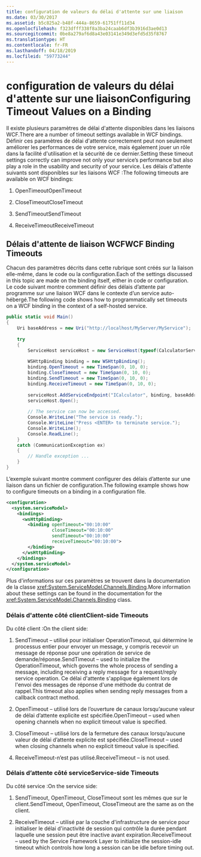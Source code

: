 ```yaml
---
title: configuration de valeurs du délai d'attente sur une liaison
ms.date: 03/30/2017
ms.assetid: b5c825a2-b48f-444a-8659-61751ff11d34
ms.openlocfilehash: f323dfff338f8a3ba24caab6df3b3916d3ae0d13
ms.sourcegitcommit: 0be8a279af6d8a43e03141e349d3efd5d35f8767
ms.translationtype: HT
ms.contentlocale: fr-FR
ms.lasthandoff: 04/18/2019
ms.locfileid: "59773244"
---
```

# <a name="configuring-timeout-values-on-a-binding"></a><span data-ttu-id="aa610-102">configuration de valeurs du délai d'attente sur une liaison</span><span class="sxs-lookup"><span data-stu-id="aa610-102">Configuring Timeout Values on a Binding</span></span>
<span data-ttu-id="aa610-103">Il existe plusieurs paramètres de délai d'attente disponibles dans les liaisons WCF.</span><span class="sxs-lookup"><span data-stu-id="aa610-103">There are a number of timeout settings available in WCF bindings.</span></span> <span data-ttu-id="aa610-104">Définir ces paramètres de délai d'attente correctement peut non seulement améliorer les performances de votre service, mais également jouer un rôle dans la facilité d'utilisation et la sécurité de ce dernier.</span><span class="sxs-lookup"><span data-stu-id="aa610-104">Setting these timeout settings correctly can improve not only your service’s performance but also play a role in the usability and security of your service.</span></span> <span data-ttu-id="aa610-105">Les délais d'attente suivants sont disponibles sur les liaisons WCF :</span><span class="sxs-lookup"><span data-stu-id="aa610-105">The following timeouts are available on WCF bindings:</span></span>  
  
1. <span data-ttu-id="aa610-106">OpenTimeout</span><span class="sxs-lookup"><span data-stu-id="aa610-106">OpenTimeout</span></span>  
  
2. <span data-ttu-id="aa610-107">CloseTimeout</span><span class="sxs-lookup"><span data-stu-id="aa610-107">CloseTimeout</span></span>  
  
3. <span data-ttu-id="aa610-108">SendTimeout</span><span class="sxs-lookup"><span data-stu-id="aa610-108">SendTimeout</span></span>  
  
4. <span data-ttu-id="aa610-109">ReceiveTimeout</span><span class="sxs-lookup"><span data-stu-id="aa610-109">ReceiveTimeout</span></span>  
  
## <a name="wcf-binding-timeouts"></a><span data-ttu-id="aa610-110">Délais d'attente de liaison WCF</span><span class="sxs-lookup"><span data-stu-id="aa610-110">WCF Binding Timeouts</span></span>  
 <span data-ttu-id="aa610-111">Chacun des paramètres décrits dans cette rubrique sont créés sur la liaison elle-même, dans le code ou la configuration.</span><span class="sxs-lookup"><span data-stu-id="aa610-111">Each of the settings discussed in this topic are made on the binding itself, either in code or configuration.</span></span> <span data-ttu-id="aa610-112">Le code suivant montre comment définir des délais d’attente par programme sur une liaison WCF dans le contexte d’un service auto-hébergé.</span><span class="sxs-lookup"><span data-stu-id="aa610-112">The following code shows how to programmatically set timeouts on a WCF binding in the context of a self-hosted service.</span></span>  
  
```csharp  
public static void Main()
{
    Uri baseAddress = new Uri("http://localhost/MyServer/MyService");
    
    try
    {
        ServiceHost serviceHost = new ServiceHost(typeof(CalculatorService));
        
        WSHttpBinding binding = new WSHttpBinding();
        binding.OpenTimeout = new TimeSpan(0, 10, 0);
        binding.CloseTimeout = new TimeSpan(0, 10, 0);
        binding.SendTimeout = new TimeSpan(0, 10, 0);
        binding.ReceiveTimeout = new TimeSpan(0, 10, 0);
        
        serviceHost.AddServiceEndpoint("ICalculator", binding, baseAddress);
        serviceHost.Open();
        
        // The service can now be accessed.
        Console.WriteLine("The service is ready.");
        Console.WriteLine("Press <ENTER> to terminate service.");
        Console.WriteLine();
        Console.ReadLine();
    }
    catch (CommunicationException ex)
    {
        // Handle exception ...
    }
}
```  
  
 <span data-ttu-id="aa610-113">L’exemple suivant montre comment configurer des délais d’attente sur une liaison dans un fichier de configuration.</span><span class="sxs-lookup"><span data-stu-id="aa610-113">The following example shows how to configure timeouts on a binding in a configuration file.</span></span>  
  
```xml  
<configuration>
  <system.serviceModel>
    <bindings>
      <wsHttpBinding>
        <binding openTimeout="00:10:00" 
                 closeTimeout="00:10:00" 
                 sendTimeout="00:10:00" 
                 receiveTimeout="00:10:00">
        </binding>
      </wsHttpBinding>
    </bindings>
  </system.serviceModel>
</configuration>
```  
  
 <span data-ttu-id="aa610-114">Plus d'informations sur ces paramètres se trouvent dans la documentation de la classe <xref:System.ServiceModel.Channels.Binding>.</span><span class="sxs-lookup"><span data-stu-id="aa610-114">More information about these settings can be found in the documentation for the <xref:System.ServiceModel.Channels.Binding> class.</span></span>  
  
### <a name="client-side-timeouts"></a><span data-ttu-id="aa610-115">Délais d'attente côté client</span><span class="sxs-lookup"><span data-stu-id="aa610-115">Client-side Timeouts</span></span>  
 <span data-ttu-id="aa610-116">Du côté client :</span><span class="sxs-lookup"><span data-stu-id="aa610-116">On the client side:</span></span>  
  
1. <span data-ttu-id="aa610-117">SendTimeout – utilisé pour initialiser OperationTimeout, qui détermine le processus entier pour envoyer un message, y compris recevoir un message de réponse pour une opération de service de demande/réponse.</span><span class="sxs-lookup"><span data-stu-id="aa610-117">SendTimeout – used to initialize the OperationTimeout, which governs the whole process of sending a message, including receiving a reply message for a request/reply service operation.</span></span> <span data-ttu-id="aa610-118">Ce délai d'attente s'applique également lors de l'envoi des messages de réponse d'une méthode du contrat de rappel.</span><span class="sxs-lookup"><span data-stu-id="aa610-118">This timeout also applies when sending reply messages from a callback contract method.</span></span>  
  
2. <span data-ttu-id="aa610-119">OpenTimeout – utilisé lors de l’ouverture de canaux lorsqu’aucune valeur de délai d’attente explicite est spécifiée.</span><span class="sxs-lookup"><span data-stu-id="aa610-119">OpenTimeout – used when opening channels when no explicit timeout value is specified.</span></span>  
  
3. <span data-ttu-id="aa610-120">CloseTimeout – utilisé lors de la fermeture des canaux lorsqu’aucune valeur de délai d’attente explicite est spécifiée.</span><span class="sxs-lookup"><span data-stu-id="aa610-120">CloseTimeout – used when closing channels when no explicit timeout value is specified.</span></span>  
  
4. <span data-ttu-id="aa610-121">ReceiveTimeout-n’est pas utilisé.</span><span class="sxs-lookup"><span data-stu-id="aa610-121">ReceiveTimeout – is not used.</span></span>  
  
### <a name="service-side-timeouts"></a><span data-ttu-id="aa610-122">Délais d’attente côté service</span><span class="sxs-lookup"><span data-stu-id="aa610-122">Service-side Timeouts</span></span>  
 <span data-ttu-id="aa610-123">Du côté service :</span><span class="sxs-lookup"><span data-stu-id="aa610-123">On the service side:</span></span>  
  
1. <span data-ttu-id="aa610-124">SendTimeout, OpenTimeout, CloseTimeout sont les mêmes que sur le client.</span><span class="sxs-lookup"><span data-stu-id="aa610-124">SendTimeout, OpenTimeout, CloseTimeout are the same as on the client.</span></span>  
  
2. <span data-ttu-id="aa610-125">ReceiveTimeout – utilisé par la couche d'infrastructure de service pour initialiser le délai d'inactivité de session qui contrôle la durée pendant laquelle une session peut être inactive avant expiration.</span><span class="sxs-lookup"><span data-stu-id="aa610-125">ReceiveTimeout – used by the Service Framework Layer to initialize the session-idle timeout which controls how long a session can be idle before timing out.</span></span>
